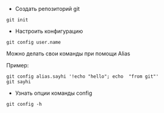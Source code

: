 
- Создать репозиторий git
```
git init
```
- Настроить конфигурацию
```
git config user.name
```


Можно делать свои команды при помощи Alias

Пример:
```
git config alias.sayhi '!echo "hello"; echo  "from git"'
git sayhi
```
- Узнать опции команды config

```
git config -h
```